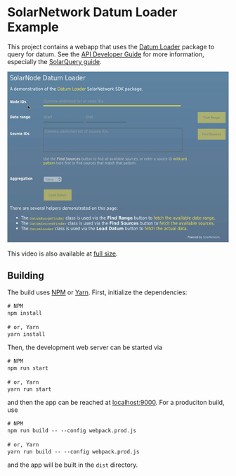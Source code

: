 # SolarNetwork Datum Loader Example

This project contains a webapp that uses the [Datum Loader][sn-datum-loader]
package to query for datum. See the [API Developer Guide][solarnet-api] for more
information, especially the [SolarQuery guide][solarquery-api].

![demo](docs/datum-loader-demo.gif)

This video is also available at [full size](https://youtu.be/otQJynw4bMI).


## Building

The build uses [NPM][npm] or [Yarn][yarn]. First, initialize the dependencies:

```shell
# NPM
npm install

# or, Yarn
yarn install
```

Then, the development web server can be started via

```shell
# NPM
npm run start

# or, Yarn
yarn run start
```

and then the app can be reached at [localhost:9000](http://localhost:9000). For a
produciton build, use

```shell
# NPM
npm run build -- --config webpack.prod.js

# or, Yarn
yarn run build -- --config webpack.prod.js
```

and the app will be built in the `dist` directory.

  [npm]: https://www.npmjs.com/
  [yarn]: https://yarnpkg.com/
  [solarnet-api]: https://github.com/SolarNetwork/solarnetwork/wiki/API-Developer-Guide
  [solarquery-api]: https://github.com/SolarNetwork/solarnetwork/wiki/SolarQuery-API
  [sn-datum-loader]: https://github.com/SolarNetwork/sn-datum-loader-js
